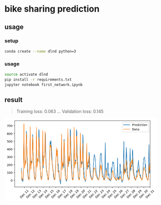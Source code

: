 # bike sharing prediction

## usage

### setup

```sh
conda create --name dlnd python=3
```

### usage

```sh
source activate dlnd
pip install -r requirements.txt
jupyter notebook first_network.ipynb
```

## result

> Training loss: 0.063 ... Validation loss: 0.145

![my result](./prediction.png)
